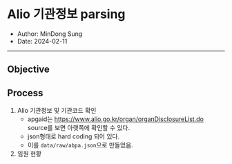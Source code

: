 # Alio 기관정보 parsing
- Author: MinDong Sung
- Date:  2024-02-11
---
## Objective

## Process
1. Alio 기관정보 및 기관코드 확인
    - apgaid는 https://www.alio.go.kr/organ/organDisclosureList.do source를 보면 아랫쪽에 확인할 수 있다. 
    - json형태로 hard coding 되어 있다. 
    - 이를 `data/raw/abpa.json`으로 만들었음.
2. 임원 현황



